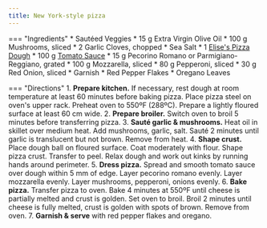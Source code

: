 ```yaml
---
title: New York-style pizza
---
```

=== "Ingredients"
    * Sautéed Veggies
        * 15 g Extra Virgin Olive Oil
        * 100 g Mushrooms, sliced
        * 2 Garlic Cloves, chopped
        * Sea Salt
    * 1 [Elise's Pizza Dough](../../breads/pizza-doughs/elise's-pizza-dough.md)
    * 100 g [Tomato Sauce](../../sauces/tomato-sauce/index.md)
    * 15 g Pecorino Romano or Parmigiano-Reggiano, grated
    * 100 g Mozzarella, sliced
    * 80 g Pepperoni, sliced
    * 30 g Red Onion, sliced
    * Garnish
        * Red Pepper Flakes
        * Oregano Leaves

=== "Directions"
    1. **Prepare kitchen.** If necessary, rest dough at room temperature at least 60 minutes before baking pizza. Place pizza steel on oven's upper rack. Preheat oven to 550ºF (288ºC). Prepare a lightly floured surface at least 60 cm wide.
    2. **Prepare broiler.** Switch oven to broil 5 minutes before transferring pizza.
    3. **Sauté garlic & mushrooms.** Heat oil in skillet over medium heat. Add mushrooms, garlic, salt. Sauté 2 minutes until garlic is translucent but not brown. Remove from heat.
    4. **Shape crust.** Place dough ball on floured surface. Coat moderately with flour. Shape pizza crust. Transfer to peel. Relax dough and work out kinks by running hands around perimeter.
    5. **Dress pizza.** Spread and smooth tomato sauce over dough within 5 mm of edge. Layer pecorino romano evenly. Layer mozzarella evenly. Layer mushrooms, pepperoni, onions evenly.
    6. **Bake pizza.** Transfer pizza to oven. Bake 4 minutes at 550ºF until cheese is partially melted and crust is golden. Set oven to broil. Broil 2 minutes until cheese is fully melted, crust is golden with spots of brown. Remove from oven.
    7. **Garnish & serve** with red pepper flakes and oregano.
